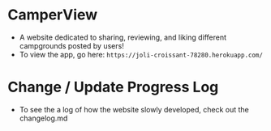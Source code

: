 # CamperView 

* A website dedicated to sharing, reviewing, and liking different campgrounds posted by users!
* To view the app, go here: `https://joli-croissant-78280.herokuapp.com/`

# Change / Update Progress Log

* To see the a log of how the website slowly developed, check out the changelog.md
